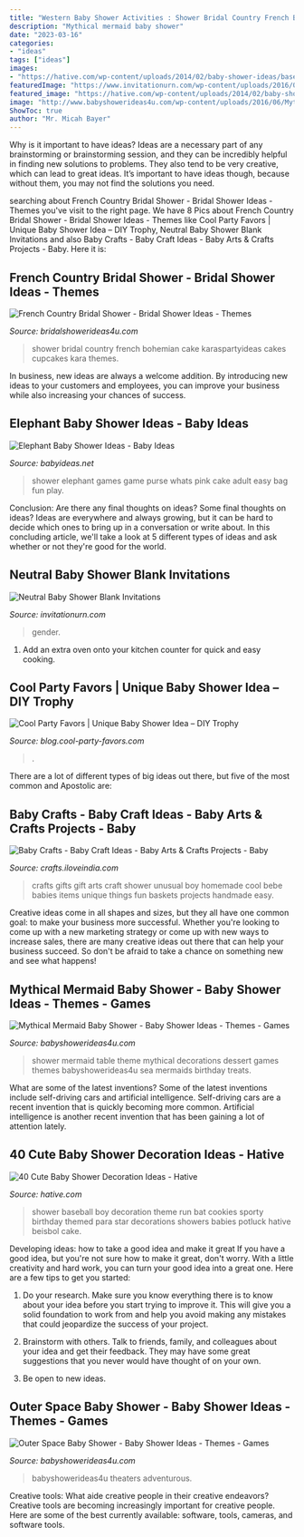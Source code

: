 ```yaml
---
title: "Western Baby Shower Activities : Shower Bridal Country French Bohemian Cake Karaspartyideas Cakes Cupcakes Kara Themes"
description: "Mythical mermaid baby shower"
date: "2023-03-16"
categories:
- "ideas"
tags: ["ideas"]
images:
- "https://hative.com/wp-content/uploads/2014/02/baby-shower-ideas/baseball-baby-shower-for-boy-22.jpg"
featuredImage: "https://www.invitationurn.com/wp-content/uploads/2016/07/neutral_baby_shower_blank_invitations.jpg"
featured_image: "https://hative.com/wp-content/uploads/2014/02/baby-shower-ideas/baseball-baby-shower-for-boy-22.jpg"
image: "http://www.babyshowerideas4u.com/wp-content/uploads/2016/06/Mythical-Mermaid-Baby-Shower-Dessert-Table-600x806.jpg"
ShowToc: true
author: "Mr. Micah Bayer"
---
```



Why is it important to have ideas?
Ideas are a necessary part of any brainstorming or brainstorming session, and they can be incredibly helpful in finding new solutions to problems. They also tend to be very creative, which can lead to great ideas. It’s important to have ideas though, because without them, you may not find the solutions you need.

	

		
searching about French Country Bridal Shower - Bridal Shower Ideas - Themes you've visit to the right page. We have 8 Pics about French Country Bridal Shower - Bridal Shower Ideas - Themes like Cool Party Favors | Unique Baby Shower Idea – DIY Trophy, Neutral Baby Shower Blank Invitations and also Baby Crafts - Baby Craft Ideas - Baby Arts &amp; Crafts Projects - Baby. Here it is:
		
    
## French Country Bridal Shower - Bridal Shower Ideas - Themes

<img loading=lazy src="http://www.babyshowerideas4u.com/wp-content/uploads/2016/08/French-Country-Bridal-Shower-Cake.jpg" onerror="this.onerror=null;this.src='https://tse1.mm.bing.net/th?id=OIP.eLdWNshyS37M3937FRA5jgHaLH&amp;pid=15.1';" alt="French Country Bridal Shower - Bridal Shower Ideas - Themes">

_Source: bridalshowerideas4u.com_

>shower bridal country french bohemian cake karaspartyideas cakes cupcakes kara themes. 

	

In business, new ideas are always a welcome addition. By introducing new ideas to your customers and employees, you can improve your business while also increasing your chances of success.

    
## Elephant Baby Shower Ideas - Baby Ideas

<img loading=lazy src="http://www.babyideas.net/wp-content/uploads/2016/04/Elephant-Baby-Shower-Games.jpg" onerror="this.onerror=null;this.src='https://tse3.mm.bing.net/th?id=OIP.j6VrxiDpbUumLzdU4SukkgAAAA&amp;pid=15.1';" alt="Elephant Baby Shower Ideas - Baby Ideas">

_Source: babyideas.net_

>shower elephant games game purse whats pink cake adult easy bag fun play. 

	

Conclusion: Are there any final thoughts on ideas?
Some final thoughts on ideas? Ideas are everywhere and always growing, but it can be hard to decide which ones to bring up in a conversation or write about. In this concluding article, we'll take a look at 5 different types of ideas and ask whether or not they're good for the world.

    
## Neutral Baby Shower Blank Invitations

<img loading=lazy src="https://www.invitationurn.com/wp-content/uploads/2016/07/neutral_baby_shower_blank_invitations.jpg" onerror="this.onerror=null;this.src='https://tse3.mm.bing.net/th?id=OIP.IX4cSQJgG3PBNrf6YQBgGAHaHa&amp;pid=15.1';" alt="Neutral Baby Shower Blank Invitations">

_Source: invitationurn.com_

>gender. 

	

1. Add an extra oven onto your kitchen counter for quick and easy cooking.

    
## Cool Party Favors | Unique Baby Shower Idea – DIY Trophy

<img loading=lazy src="https://blog.cool-party-favors.com/wp-content/uploads/2013/04/Unique-Baby-Shower-Idea.jpg" onerror="this.onerror=null;this.src='https://tse1.mm.bing.net/th?id=OIP._i5G7X8gLI3BHiD4Vj4EggHaLH&amp;pid=15.1';" alt="Cool Party Favors | Unique Baby Shower Idea – DIY Trophy">

_Source: blog.cool-party-favors.com_

>. 

	

There are a lot of different types of big ideas out there, but five of the most common and Apostolic are: 

    
## Baby Crafts - Baby Craft Ideas - Baby Arts &amp; Crafts Projects - Baby

<img loading=lazy src="http://crafts.iloveindia.com/pics/baby-crafts.jpg" onerror="this.onerror=null;this.src='https://tse1.mm.bing.net/th?id=OIP.CKQJHH37zNEevVGtYb8ArgHaFj&amp;pid=15.1';" alt="Baby Crafts - Baby Craft Ideas - Baby Arts &amp; Crafts Projects - Baby">

_Source: crafts.iloveindia.com_

>crafts gifts gift arts craft shower unusual boy homemade cool bebe babies items unique things fun baskets projects handmade easy. 

	

Creative ideas come in all shapes and sizes, but they all have one common goal: to make your business more successful. Whether you're looking to come up with a new marketing strategy or come up with new ways to increase sales, there are many creative ideas out there that can help your business succeed. So don't be afraid to take a chance on something new and see what happens!

    
## Mythical Mermaid Baby Shower - Baby Shower Ideas - Themes - Games

<img loading=lazy src="http://www.babyshowerideas4u.com/wp-content/uploads/2016/06/Mythical-Mermaid-Baby-Shower-Dessert-Table-600x806.jpg" onerror="this.onerror=null;this.src='https://tse3.mm.bing.net/th?id=OIP.Oqt6tzPdjkgE6ykNb-f7bQHaJ8&amp;pid=15.1';" alt="Mythical Mermaid Baby Shower - Baby Shower Ideas - Themes - Games">

_Source: babyshowerideas4u.com_

>shower mermaid table theme mythical decorations dessert games themes babyshowerideas4u sea mermaids birthday treats. 

	

What are some of the latest inventions?
Some of the latest inventions include self-driving cars and artificial intelligence. Self-driving cars are a recent invention that is quickly becoming more common. Artificial intelligence is another recent invention that has been gaining a lot of attention lately.

    
## 40 Cute Baby Shower Decoration Ideas - Hative

<img loading=lazy src="https://hative.com/wp-content/uploads/2014/02/baby-shower-ideas/baseball-baby-shower-for-boy-22.jpg" onerror="this.onerror=null;this.src='https://tse3.mm.bing.net/th?id=OIP.mu3_KkbzPafzVcLmBZ5qcAHaKE&amp;pid=15.1';" alt="40 Cute Baby Shower Decoration Ideas - Hative">

_Source: hative.com_

>shower baseball boy decoration theme run bat cookies sporty birthday themed para star decorations showers babies potluck hative beisbol cake. 

	

Developing ideas: how to take a good idea and make it great
If you have a good idea, but you're not sure how to make it great, don't worry. With a little creativity and hard work, you can turn your good idea into a great one.
Here are a few tips to get you started:

1. Do your research. Make sure you know everything there is to know about your idea before you start trying to improve it. This will give you a solid foundation to work from and help you avoid making any mistakes that could jeopardize the success of your project.

2. Brainstorm with others. Talk to friends, family, and colleagues about your idea and get their feedback. They may have some great suggestions that you never would have thought of on your own.

3. Be open to new ideas.

    
## Outer Space Baby Shower - Baby Shower Ideas - Themes - Games

<img loading=lazy src="http://www.babyshowerideas4u.com/wp-content/uploads/2014/07/outer-space-baby-shower-space-themed-decoration-ideas.jpg" onerror="this.onerror=null;this.src='https://tse3.mm.bing.net/th?id=OIP.96oxM6UjNegb-MexSGj3RwHaNq&amp;pid=15.1';" alt="Outer Space Baby Shower - Baby Shower Ideas - Themes - Games">

_Source: babyshowerideas4u.com_

>babyshowerideas4u theaters adventurous. 

	

Creative tools: What aide creative people in their creative endeavors?
Creative tools are becoming increasingly important for creative people. Here are some of the best currently available: software, tools, cameras, and software tools.

